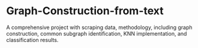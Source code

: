 # Graph-Construction-from-text
A comprehensive project with scraping data, methodology, including graph construction,  common subgraph identification, KNN implementation, and classification results. 
